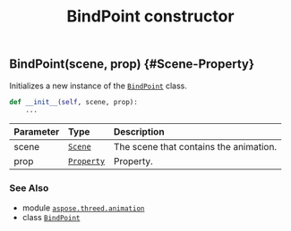 ﻿---
title: BindPoint constructor
second_title: Aspose.3D for Python via .NET API References
description: 
type: docs
weight: 10
url: /python-net/aspose.threed.animation/bindpoint/__init__/
is_root: false
---

## BindPoint(scene, prop) {#Scene-Property}

Initializes a new instance of the [`BindPoint`](/3d/python-net/aspose.threed.animation/bindpoint) class.



```python
def __init__(self, scene, prop):
    ...
```


| Parameter | Type | Description |
| :- | :- | :- |
| scene | [`Scene`](/3d/python-net/aspose.threed/scene) | The scene that contains the animation. |
| prop | [`Property`](/3d/python-net/aspose.threed/property) | Property. |



### See Also
* module [`aspose.threed.animation`](../../)
* class [`BindPoint`](/3d/python-net/aspose.threed.animation/bindpoint)
